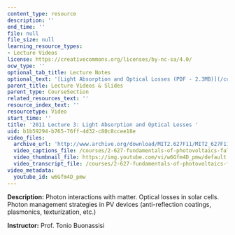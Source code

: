 ```yaml
---
content_type: resource
description: ''
end_time: ''
file: null
file_size: null
learning_resource_types:
- Lecture Videos
license: https://creativecommons.org/licenses/by-nc-sa/4.0/
ocw_type: ''
optional_tab_title: Lecture Notes
optional_text: '[Light Absorption and Optical Losses (PDF - 2.3MB)](/courses/2-627-fundamentals-of-photovoltaics-fall-2013/resources/mit2_627f13_lec03)'
parent_title: Lecture Videos & Slides
parent_type: CourseSection
related_resources_text: ''
resource_index_text: ''
resourcetype: Video
start_time: ''
title: '2011 Lecture 3: Light Absorption and Optical Losses '
uid: b1b59294-b765-76ff-4d32-c80c8ccee18e
video_files:
  archive_url: 'http://www.archive.org/download/MIT2.627F11/MIT2_627F11_lec03_300k.mp4 '
  video_captions_file: /courses/2-627-fundamentals-of-photovoltaics-fall-2013/55aeb6e09eaf548b97b32a93b4c8c1b8_w6Gfm4D_pmw.vtt
  video_thumbnail_file: https://img.youtube.com/vi/w6Gfm4D_pmw/default.jpg
  video_transcript_file: /courses/2-627-fundamentals-of-photovoltaics-fall-2013/6c4038f677242abc59922f345b77d605_w6Gfm4D_pmw.pdf
video_metadata:
  youtube_id: w6Gfm4D_pmw
---
```


**Description:** Photon interactions with matter. Optical losses in solar cells. Photon management strategies in PV devices (anti-reflection coatings, plasmonics, texturization, etc.)

**Instructor:** Prof. Tonio Buonassisi

